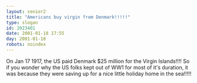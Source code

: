 ```yaml
---
layout: senior2
title: "Americans buy virgin from Denmark!!!!!"
type: slogan
id: 2023401
date: 2001-01-18 17:55
day: 2001-01-18
robots: noindex
---
```

On Jan 17 1917, the US paid Denmark $25 million for the Virgin Islands!!!! So if you wonder why the US folks kept out of WW1 for most of it's duration, it was because they were saving up for a nice little holiday home in the sea!!!!! 
